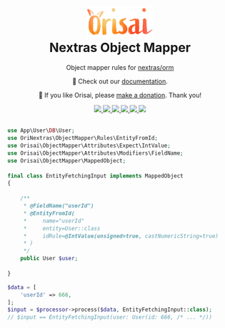 <h1 align="center">
	<img src="https://github.com/orisai/.github/blob/main/images/repo_title.png?raw=true" alt="Orisai"/>
	<br/>
	Nextras Object Mapper
</h1>

<p align="center">
    Object mapper rules for <a href="https://github.com/nextras/orm">nextras/orm</a>
</p>

<p align="center">
	📄 Check out our <a href="docs/README.md">documentation</a>.
</p>

<p align="center">
	💸 If you like Orisai, please <a href="https://orisai.dev/sponsor">make a donation</a>. Thank you!
</p>

<p align="center">
	<a href="https://github.com/orisai/nextras-object-mapper/actions?query=workflow%3ACI">
		<img src="https://github.com/orisai/nextras-object-mapper/workflows/CI/badge.svg">
	</a>
	<a href="https://coveralls.io/r/orisai/nextras-object-mapper">
		<img src="https://badgen.net/coveralls/c/github/orisai/nextras-object-mapper/v1.x?cache=300">
	</a>
	<a href="https://dashboard.stryker-mutator.io/reports/github.com/orisai/nextras-object-mapper/v1.x">
		<img src="https://badge.stryker-mutator.io/github.com/orisai/nextras-object-mapper/v1.x">
	</a>
	<a href="https://packagist.org/packages/orisai/nextras-object-mapper">
		<img src="https://badgen.net/packagist/dt/orisai/nextras-object-mapper?cache=3600">
	</a>
	<a href="https://packagist.org/packages/orisai/nextras-object-mapper">
		<img src="https://badgen.net/packagist/v/orisai/nextras-object-mapper?cache=3600">
	</a>
	<a href="https://choosealicense.com/licenses/mpl-2.0/">
		<img src="https://badgen.net/badge/license/MPL-2.0/blue?cache=3600">
	</a>
<p>

##

```php
use App\User\DB\User;
use OriNextras\ObjectMapper\Rules\EntityFromId;
use Orisai\ObjectMapper\Attributes\Expect\IntValue;
use Orisai\ObjectMapper\Attributes\Modifiers\FieldName;
use Orisai\ObjectMapper\MappedObject;

final class EntityFetchingInput implements MappedObject
{

	/**
	 * @FieldName("userId")
	 * @EntityFromId(
	 *     name="userId"
	 *     entity=User::class
	 *     idRule=@IntValue(unsigned=true, castNumericString=true)
	 * )
	 */
	public User $user;

}
```

```php
$data = [
	'userId' => 666,
];
$input = $processor->process($data, EntityFetchingInput::class);
// $input == EntityFetchingInput(user: User(id: 666, /* ... */))
```
